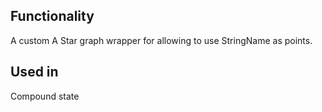 ## Functionality
A custom A Star graph wrapper for allowing to use StringName as points.

## Used in
Compound state
